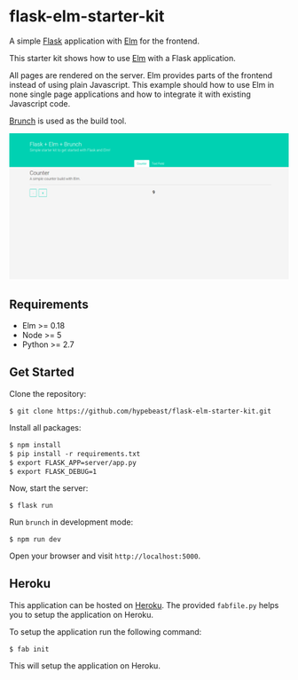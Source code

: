 # flask-elm-starter-kit

A simple [Flask](http://flask.pocoo.org/) application with [Elm](http://elm-lang.org/) for the frontend.

This starter kit shows how to use [Elm](http://elm-lang.org/) with a Flask application.

All pages are rendered on the server. Elm provides parts of the frontend instead of using plain Javascript. This example should how to use Elm in none single page applications and how to integrate it with existing Javascript code.

[Brunch](http://brunch.io/) is used as the build tool.

![](./screenshot.png)

## Requirements

  * Elm >= 0.18
  * Node >= 5
  * Python >= 2.7

## Get Started

Clone the repository:

```
$ git clone https://github.com/hypebeast/flask-elm-starter-kit.git
```

Install all packages:

```
$ npm install
$ pip install -r requirements.txt
$ export FLASK_APP=server/app.py
$ export FLASK_DEBUG=1
```

Now, start the server:

```
$ flask run
```

Run `brunch` in development mode:

```
$ npm run dev
```

Open your browser and visit `http://localhost:5000`.


## Heroku

This application can be hosted on [Heroku](https://heroku.com). The provided `fabfile.py` helps you to setup the application on Heroku.

To setup the application run the following command:

```
$ fab init
```

This will setup the application on Heroku.
